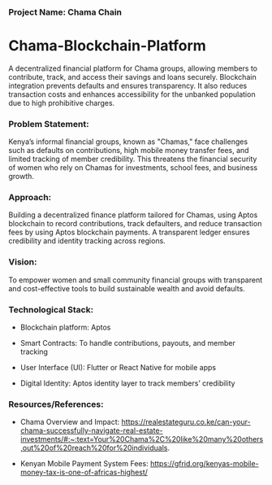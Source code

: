 ### Project Name: Chama Chain

# Chama-Blockchain-Platform
A decentralized financial platform for Chama groups, allowing members to contribute, track, and access their savings and loans securely.
Blockchain integration prevents defaults and ensures transparency. 
It also reduces transaction costs and enhances accessibility for the unbanked population due to high prohibitive charges.

### Problem Statement:
Kenya’s informal financial groups, known as "Chamas," face challenges such as defaults on contributions, high mobile money transfer fees, 
and limited tracking of member credibility. This threatens the financial security of women who rely on Chamas for investments, school fees, and business growth.

### Approach:
Building a decentralized finance platform tailored for Chamas, using Aptos blockchain to record contributions, track defaulters, and reduce transaction fees by using Aptos blockchain payments. A transparent ledger ensures credibility and identity tracking across regions.

### Vision:
To empower women and small community financial groups with transparent and cost-effective tools to build sustainable wealth and avoid defaults.

### Technological Stack:

- Blockchain platform: Aptos

- Smart Contracts: To handle contributions, payouts, and member tracking

- User Interface (UI): Flutter or React Native for mobile apps

- Digital Identity: Aptos identity layer to track members’ credibility

### Resources/References:

- Chama Overview and Impact: https://realestateguru.co.ke/can-your-chama-successfully-navigate-real-estate-investments/#:~:text=Your%20Chama%2C%20like%20many%20others,out%20of%20reach%20for%20individuals.

- Kenyan Mobile Payment System Fees: https://gfrid.org/kenyas-mobile-money-tax-is-one-of-africas-highest/

